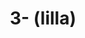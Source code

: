 ---
ee_id_thing: na
site: na
type: na
inv_num: 2020-041
add_credit:
url: 2020-041-illa
title: 3- (lilla)
year: '2020'
display_year: '2020'
medium: IQDemy Premium UV ink on IKEA MELLTORP table tops
dims:
pitch:
ps:
live_url:
youtube:
https://github.com/coryarcangel/alu:
imgs: purple-adidas-2020-041-web-ih--ljMd.jpg
subheading:
download:
commission:
related:
layout: things-i-made
---